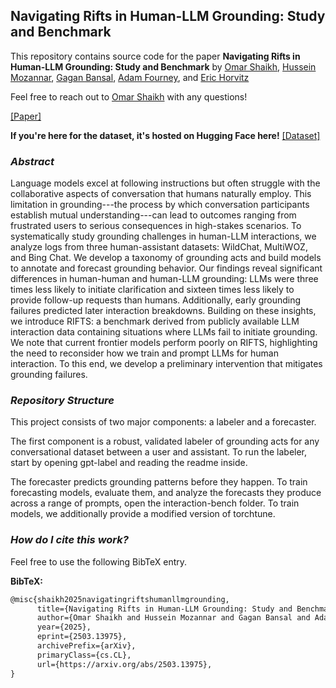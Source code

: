 ## Navigating Rifts in Human-LLM Grounding: Study and Benchmark

This repository contains source code for the paper **Navigating Rifts in Human-LLM Grounding: Study and Benchmark** by [Omar Shaikh](https://oshaikh.com/), [Hussein Mozannar](https://husseinmozannar.github.io/), [Gagan Bansal](https://gagb.github.io/), [Adam Fourney](https://www.adamfourney.com/), and [Eric Horvitz](https://erichorvitz.com/)


Feel free to reach out to [Omar Shaikh](https://oshaikh.com/) with any questions!

[[Paper]](https://arxiv.org/)

**If you're here for the dataset, it's hosted on Hugging Face here!**
[[Dataset]](https://huggingface.co/datasets/microsoft/rifts)

### *Abstract* 

Language models excel at following instructions but often struggle with the collaborative aspects of conversation that humans naturally employ. This limitation in grounding---the process by which conversation participants establish mutual understanding---can lead to outcomes ranging from frustrated users to serious consequences in high-stakes scenarios. To systematically study grounding challenges in human-LLM interactions, we analyze logs from three human-assistant datasets: WildChat, MultiWOZ, and Bing Chat. We develop a taxonomy of grounding acts and build models to annotate and forecast grounding behavior. Our findings reveal significant differences in human-human and human-LLM grounding: LLMs were three times less likely to initiate clarification and sixteen times less likely to provide follow-up requests than humans. Additionally, early grounding failures predicted later interaction breakdowns. Building on these insights, we introduce RIFTS: a benchmark derived from publicly available LLM interaction data containing situations where LLMs fail to initiate grounding. We note that current frontier models perform poorly on RIFTS, highlighting the need to reconsider how we train and prompt LLMs for human interaction. To this end, we develop a preliminary intervention that mitigates grounding failures.

### *Repository Structure*

This project consists of two major components: a labeler and a forecaster.

The first component is a robust, validated labeler of grounding acts for any conversational dataset between a user and assistant. To run the labeler, start by opening gpt-label and reading the readme inside.

The forecaster predicts grounding patterns before they happen. To train forecasting models, evaluate them, and analyze the forecasts they produce across a range of prompts, open the interaction-bench folder. To train models, we additionally provide a modified version of torchtune.

### *How do I cite this work?* 

Feel free to use the following BibTeX entry.

**BibTeX:**

```tex
@misc{shaikh2025navigatingriftshumanllmgrounding,
      title={Navigating Rifts in Human-LLM Grounding: Study and Benchmark}, 
      author={Omar Shaikh and Hussein Mozannar and Gagan Bansal and Adam Fourney and Eric Horvitz},
      year={2025},
      eprint={2503.13975},
      archivePrefix={arXiv},
      primaryClass={cs.CL},
      url={https://arxiv.org/abs/2503.13975}, 
}
```

